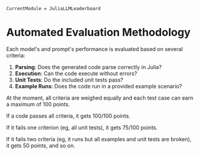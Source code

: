 ```@meta
CurrentModule = JuliaLLMLeaderboard
```

# Automated Evaluation Methodology

Each model's and prompt's performance is evaluated based on several criteria:
1. **Parsing**: Does the generated code parse correctly in Julia?
2. **Execution**: Can the code execute without errors?
3. **Unit Tests**: Do the included unit tests pass?
4. **Example Runs**: Does the code run in a provided example scenario?

At the moment, all criteria are weighed equally and each test case can earn a maximum of 100 points. 

If a code passes all criteria, it gets 100/100 points. 

If it fails one criterion (eg, all unit tests), it gets 75/100 points. 

If it fails two criteria (eg, it runs but all examples and unit tests are broken), it gets 50 points, and so on.
